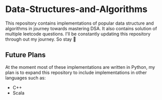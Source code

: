 # Data-Structures-and-Algorithms
This repository contains implementations of popular data structure and algorithms in journey towards mastering DSA. It also contains solution of multiple leetcode questions. I'll be constantly updating this repository through out my journey. So stay 👀


## Future Plans
At the moment most of these implementations are written in Python, my plan is to expand this repository to include implementations in other languages such as:
- C++
- Scala
